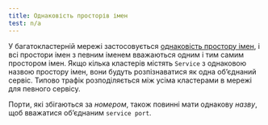 ```yaml
---
title: Однаковість просторів імен
test: n/a
---
```


У багатокластерній мережі застосовується [однаковість простору імен](https://github.com/kubernetes/community/blob/master/sig-multicluster/namespace-sameness-position-statement.md), і всі простори імен з певним іменем вважаються одним і тим самим простором імен. Якщо кілька кластерів містять `Service` з однаковою назвою простору імен, вони будуть розпізнаватися як одна обʼєднаний сервіс. Типово трафік розподіляється між усіма кластерами в мережі для певного сервісу.

Порти, які збігаються за _номером_, також повинні мати однакову _назву_, щоб вважатися обʼєднаним `service port`.
